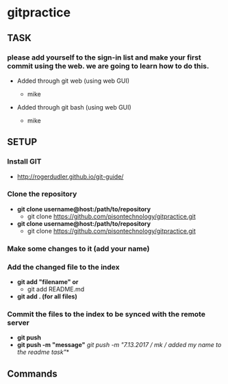 # gitpractice

## TASK
### please add yourself to the sign-in list and make your first commit using the web. we are going to learn how to do this.

* Added through git web (using web GUI)
  * mike
  
 * Added through git bash (using web GUI)
   * mike
   
## SETUP
### Install GIT  
 * http://rogerdudler.github.io/git-guide/
 
### Clone the repository
* **git clone username@host:/path/to/repository**
   * git clone https://github.com/pisontechnology/gitpractice.git
* **git clone username@host:/path/to/repository**
   * git clone https://github.com/pisontechnology/gitpractice.git
   
### Make some changes to it (add your name)

### Add the changed file to the index   
   * **git add "filename" or** 
     * git add README.md
   * **git add . (for all files)**
   
   
### Commit the files to the index to be synced with the remote server
* **git push** 
* **git push -m "message"**
   *git push -m "7.13.2017 / mk / added my name to the readme task"**
   
  
  
## Commands
